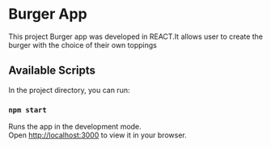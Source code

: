 # Burger App

This project Burger app was developed in REACT.It allows user to create the burger with the choice of their own toppings

## Available Scripts

In the project directory, you can run:

### `npm start`

Runs the app in the development mode.\
Open [http://localhost:3000](http://localhost:3000) to view it in your browser.

